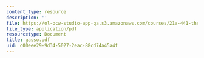 ```yaml
---
content_type: resource
description: ''
file: https://ol-ocw-studio-app-qa.s3.amazonaws.com/courses/21a-441-the-conquest-of-america-spring-2004/c00eee299d3450272eac88cd74a45a4f_gasso.pdf
file_type: application/pdf
resourcetype: Document
title: gasso.pdf
uid: c00eee29-9d34-5027-2eac-88cd74a45a4f
---
```

